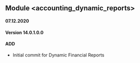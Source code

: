 ## Module <accounting_dynamic_reports>

#### 07.12.2020
#### Version 14.0.1.0.0
#### ADD
- Initial commit for Dynamic Financial Reports
